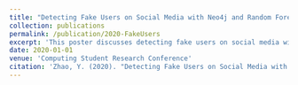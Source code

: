 ```yaml
---
title: "Detecting Fake Users on Social Media with Neo4j and Random Forest Classifier"
collection: publications
permalink: /publication/2020-FakeUsers
excerpt: 'This poster discusses detecting fake users on social media with Neo4j and Random Forest Classifier.'
date: 2020-01-01
venue: 'Computing Student Research Conference'
citation: 'Zhao, Y. (2020). "Detecting Fake Users on Social Media with Neo4j and Random Forest Classifier." <i>Computing Student Research Conference<i>, Queen’s University. (poster).'
---
```

